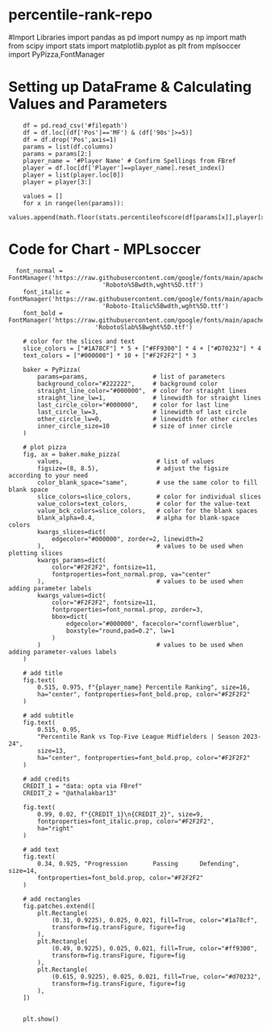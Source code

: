 # percentile-rank-repo
#Import Libraries
        import pandas as pd
        import numpy as np
        import math
        from scipy import stats
        import matplotlib.pyplot as plt
        from mplsoccer import PyPizza,FontManager

# Setting up DataFrame & Calculating Values and Parameters


        df = pd.read_csv('#filepath')
        df = df.loc[(df['Pos']=='MF') & (df['90s']>=5)] 
        df = df.drop('Pos',axis=1)
        params = list(df.columns)
        params = params[2:]
        player_name = '#Player Name' # Confirm Spellings from FBref
        player = df.loc[df['Player']==player_name].reset_index()
        player = list(player.loc[0])
        player = player[3:]
    
        values = []
        for x in range(len(params)):
            values.append(math.floor(stats.percentileofscore(df[params[x]],player[x])))
            
    
# Code for Chart - MPLsoccer
      font_normal = FontManager('https://raw.githubusercontent.com/google/fonts/main/apache/roboto/'
                              'Roboto%5Bwdth,wght%5D.ttf')
        font_italic = FontManager('https://raw.githubusercontent.com/google/fonts/main/apache/roboto/'
                              'Roboto-Italic%5Bwdth,wght%5D.ttf')
        font_bold = FontManager('https://raw.githubusercontent.com/google/fonts/main/apache/robotoslab/'
                            'RobotoSlab%5Bwght%5D.ttf')
    
        # color for the slices and text
        slice_colors = ["#1A78CF"] * 5 + ["#FF9300"] * 4 + ["#D70232"] * 4
        text_colors = ["#000000"] * 10 + ["#F2F2F2"] * 3
    
        baker = PyPizza(
            params=params,                  # list of parameters
            background_color="#222222",     # background color
            straight_line_color="#000000",  # color for straight lines
            straight_line_lw=1,             # linewidth for straight lines
            last_circle_color="#000000",    # color for last line
            last_circle_lw=3,               # linewidth of last circle
            other_circle_lw=0,              # linewidth for other circles
            inner_circle_size=10            # size of inner circle
        )
    
        # plot pizza
        fig, ax = baker.make_pizza(
            values,                          # list of values
            figsize=(8, 8.5),                # adjust the figsize according to your need
            color_blank_space="same",        # use the same color to fill blank space
            slice_colors=slice_colors,       # color for individual slices
            value_colors=text_colors,        # color for the value-text
            value_bck_colors=slice_colors,   # color for the blank spaces
            blank_alpha=0.4,                 # alpha for blank-space colors
            kwargs_slices=dict(
                edgecolor="#000000", zorder=2, linewidth=2
            ),                               # values to be used when plotting slices
            kwargs_params=dict(
                color="#F2F2F2", fontsize=11,
                fontproperties=font_normal.prop, va="center"
            ),                               # values to be used when adding parameter labels
            kwargs_values=dict(
                color="#F2F2F2", fontsize=11,
                fontproperties=font_normal.prop, zorder=3,
                bbox=dict(
                    edgecolor="#000000", facecolor="cornflowerblue",
                    boxstyle="round,pad=0.2", lw=1
                )
            )                                # values to be used when adding parameter-values labels
        )
    
        # add title
        fig.text(
            0.515, 0.975, f"{player_name} Percentile Ranking", size=16,
            ha="center", fontproperties=font_bold.prop, color="#F2F2F2"
        )
    
        # add subtitle
        fig.text(
            0.515, 0.95,
            "Percentile Rank vs Top-Five League Midfielders | Season 2023-24",
            size=13,
            ha="center", fontproperties=font_bold.prop, color="#F2F2F2"
        )
    
        # add credits
        CREDIT_1 = "data: opta via FBref"
        CREDIT_2 = "@athalakbar13"
    
        fig.text(
            0.99, 0.02, f"{CREDIT_1}\n{CREDIT_2}", size=9,
            fontproperties=font_italic.prop, color="#F2F2F2",
            ha="right"
        )
    
        # add text
        fig.text(
            0.34, 0.925, "Progression       Passing      Defending", size=14,
            fontproperties=font_bold.prop, color="#F2F2F2"
        )
    
        # add rectangles
        fig.patches.extend([
            plt.Rectangle(
                (0.31, 0.9225), 0.025, 0.021, fill=True, color="#1a78cf",
                transform=fig.transFigure, figure=fig
            ),
            plt.Rectangle(
                (0.49, 0.9225), 0.025, 0.021, fill=True, color="#ff9300",
                transform=fig.transFigure, figure=fig
            ),
            plt.Rectangle(
                (0.615, 0.9225), 0.025, 0.021, fill=True, color="#d70232",
                transform=fig.transFigure, figure=fig
            ),
        ])
    
    
        plt.show()

